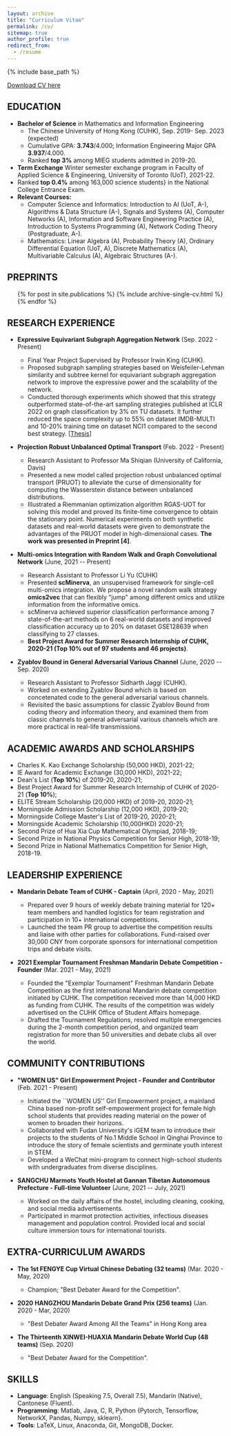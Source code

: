 ```yaml
---
layout: archive
title: "Curriculum Vitae"
permalink: /cv/
sitemap: true
author_profile: true
redirect_from:
  - /resume
---
```


{% include base_path %}

[Download CV here](https://YistYU.github.io/files/CV.pdf)


EDUCATION
------
* **Bachelor of Science** in Mathematics and Information Engineering
  * The Chinese University of Hong Kong (CUHK), Sep. 2019- Sep. 2023 (expected)
  * Cumulative GPA: **3.743**/4.000; Information Engineering Major GPA **3.937**/4.000.
  * Ranked **top 3%** among MIEG students admitted in 2019-20.
* **Term Exchange** Winter semester exchange program in Faculty of Applied Science & Engineering, University of Toronto (UoT), 2021-22.
* Ranked **top 0.4%** among 163,000 science students} in the National College Entrance Exam.
* **Relevant Courses:**
  * Computer Science and Informatics: Introduction to AI (UoT, A-), Algorithms & Data Structure (A-), Signals and Systems (A), Computer Networks (A), Information and Software Engineering Practice (A), Introduction to Systems Programming (A), Network Coding Theory (Postgraduate, A-).
  * Mathematics: Linear Algebra (A), Probability Theory (A), Ordinary Differential Equation (UoT, A), Discrete Mathematics (A), Multivariable Calculus (A), Algebraic Structures (A-).


PREPRINTS
------
  <ul>{% for post in site.publications %}
    {% include archive-single-cv.html %}
  {% endfor %}</ul>


RESEARCH EXPERIENCE
------
* **Expressive Equivariant Subgraph Aggregation Network** (Sep. 2022 - Present)
  * Final Year Project Supervised by Professor Irwin King (CUHK).
  * Proposed subgraph sampling strategies based on Weisfeiler-Lehman similarity and subtree kernel for equivariant subgraph aggregation network to improve the expressive power and the scalability of the network. 
  * Conducted thorough experiments which showed that this strategy outperformed state-of-the-art sampling strategies published at ICLR 2022 on graph classification by 3% on TU datasets. It further reduced the space complexity up to 55% on dataset IMDB-MULTI and 10-20% training time on dataset NCI1 compared to the second best strategy. \[[Thesis](https://YistYU.github.io/files/FYP_Thesis.pdf)\]

* **Projection Robust Unbalanced Optimal Transport** (Feb. 2022 - Present)
  * Research Assistant to Professor Ma Shiqian (University of California, Davis)
  * Presented a new model called projection robust unbalanced optimal transport (PRUOT) to alleviate the curse of dimensionality for computing the Wasserstein distance between unbalanced distributions.
  * Illustrated a Riemmanian optimization algorithm RGAS-UOT for solving this model and proved its finite-time convergence to obtain the stationary point. Numerical experiments on both synthetic datasets and real-world datasets were given to demonstrate the advantages of the PRUOT model in high-dimensional cases. **The work was presented in Preprint [4]**.

* **Multi-omics Integration with Random Walk and Graph Convolutional Network** (June, 2021 -- Present)
  * Research Assistant to Professor Li Yu (CUHK)
  * Presented **scMinerva**, an unsupervised framework for single-cell multi-omics integration. We propose a novel random walk strategy **omics2vec** that can flexibly "jump" among different omics and utilize information from the informative omics.
  * scMinerva achieved superior classification performance among 7 state-of-the-art methods on 6 real-world datasets and improved  classification accuracy up to 20% on dataset GSE128639 when classifying to 27 classes. 
  * **Best Project Award for Summer Research Internship of CUHK, 2020-21 (Top 10% out of 97 students and 46 projects)**.


* **Zyablov Bound in General Adversarial Various Channel** (June, 2020 -- Sep. 2020)
  * Research Assistant to Professor Sidharth Jaggi (CUHK).
  * Worked on extending Zyablov Bound which is based on concetenated code to the general adversarial various channels.
  * Revisited the basic assumptions for classic Zyablov Bound from coding theory and information theory, and examined them from classic channels to general adversarial various channels which are more practical in real-life transmissions.



ACADEMIC AWARDS AND SCHOLARSHIPS
------
* Charles K. Kao Exchange Scholarship (50,000 HKD), 2021-22;
* IE Award for Academic Exchange (30,000 HKD), 2021-22;
* Dean's List (**Top 10%**) of 2019-20, 2020-21;
* Best Project Award for Summer Research Internship of CUHK of 2020-21 (**Top 10%**); 
* ELITE Stream Scholarship (20,000 HKD) of 2019-20, 2020-21;
* Morningside Admission Scholarship (12,000 HKD), 2019-20;
* Morningside College Master's List of 2019-20, 2020-21;
* Morningside Academic Scholarship (10,000HKD) 2020-21;
* Second Prize of Hua Xia Cup Mathematical Olympiad, 2018-19;
* Second Prize in National Physics Competition for Senior High, 2018-19;
* Second Prize in National Mathematics Competition for Senior High, 2018-19.


LEADERSHIP EXPERIENCE
------
* **Mandarin Debate Team of CUHK - Captain** (April, 2020 - May, 2021)
  * Prepared over 9 hours of weekly debate training material for 120+ team members and handled logistics for team registration and participation in 10+ international competitions.
  * Launched the team PR group to advertise the competition results and liaise with other parties for collaborations. Fund-raised over 30,000 CNY from corporate sponsors for international competition trips and debate visits.

* **2021 Exemplar Tournament Freshman Mandarin Debate Competition - Founder** (Mar. 2021 - May, 2021)
   * Founded the "Exemplar Tournament" Freshman Mandarin Debate Competition as the first international Mandarin debate competition initiated by CUHK. The competition received more than 14,000 HKD as funding from CUHK. The results of the competition was widely advertised on the CUHK Office of Student Affairs homepage.
   * Drafted the Tournament Regulations, resolved multiple emergencies during the 2-month competition period, and organized team registration for more than 50 universities and debate clubs all over the world.


COMMUNITY CONTRIBUTIONS
------
* **"WOMEN US" Girl Empowerment Project - Founder and Contributor** (Feb. 2021 - Present)
  *  Initiated the ``WOMEN US'' Girl Empowerment project, a mainland China based non-profit self-empowerment project for female high school students that provides reading material on the power of women to broaden their horizons.
  * Collaborated with Fudan University's iGEM team to introduce their projects to the students of No.1 Middle School in Qinghai Province to introduce the story of female scientists and germinate youth interest in STEM.
  * Developed a WeChat mini-program to connect high-school students with undergraduates from diverse disciplines.

* **SANGCHU Marmots Youth Hostel at Gannan Tibetan Autonomous Prefecture - Full-time Volunteer** (June, 2021 -- July, 2021)
  * Worked on the daily affairs of the hostel, including cleaning, cooking, and social media advertisements.
  * Participated in marmot protection activities, infectious diseases management and population control. Provided local and social culture immersion tours for  international tourists.
  
EXTRA-CURRICULUM AWARDS
------
* **The 1st FENGYE Cup Virtual Chinese Debating (32 teams)** (Mar. 2020 - May, 2020)
  * Champion; "Best Debater Award for the Competition".

* **2020 HANGZHOU Mandarin Debate Grand Prix (256 teams)** (Jan. 2020 - Mar, 2020)
  * "Best Debater Award Among All the Teams" in Hong Kong area

* **The Thirteenth XINWEI-HUAXIA Mandarin Debate World Cup (48 teams)** (Sep. 2020)
  * "Best Debater Award for the Competition".



SKILLS
------
* **Language**: English (Speaking 7.5, Overall 7.5), Mandarin (Native), Cantonese (Fluent).
* **Programming**:  Matlab, Java, C, R, Python \{Pytorch, Tensorflow, NetworkX, Pandas, Numpy, sklearn\}.
* **Tools**: LaTeX, Linux, Anaconda, Git, MongoDB, Docker.
